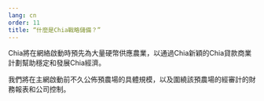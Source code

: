 ```yaml
---
lang: cn
order: 11
title: “什麼是Chia戰略儲備？”
---
```


Chia將在網絡啟動時預先為大量硬幣供應農業，以通過Chia新穎的Chia貸款商業計劃幫助穩定和發展Chia經濟。

我們將在主網啟動前不久公佈預農場的具體規模，以及圍繞該預農場的經審計的財務報表和公司控制。

